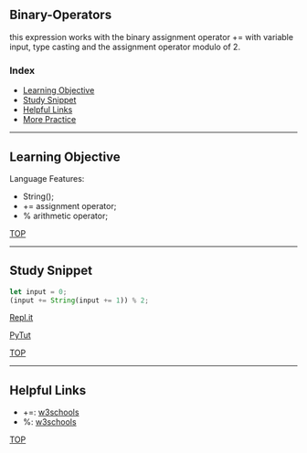 ## Binary-Operators

this expression works with the binary assignment operator += with variable input, type casting and the assignment operator modulo of 2. 


### Index
* [Learning Objective](#learning-objective)
* [Study Snippet](#study-snippet)
* [Helpful Links](#helpful-links)
* [More Practice](https://elewa-academy.github.io/12345-345)

___

## Learning Objective

Language Features:
* String();
* += assignment operator;
* % arithmetic operator;

[TOP](#index)

___
 
## Study Snippet

```js
let input = 0;
(input += String(input += 1)) % 2;
```

[Repl.it](https://repl.it/@Joaoviana/Binary-Operators)

[PyTut](https://goo.gl/QWiBqf)

[TOP](#index)

___

## Helpful Links

* +=: [w3schools](https://www.w3schools.com/js/js_assignment.asp)
* %: [w3schools](https://www.w3schools.com/js/js_arithmetic.asp)

[TOP](#index)
